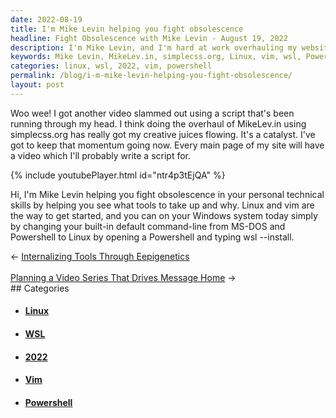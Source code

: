 ```yaml
---
date: 2022-08-19
title: I'm Mike Levin helping you fight obsolescence
headline: Fight Obsolescence with Mike Levin - August 19, 2022
description: I'm Mike Levin, and I'm hard at work overhauling my website, MikeLev.in, with the help of simplecss.org. I'm also creating videos to help others fight obsolescence in their technical skills. Come join me as I introduce people to Linux and vim, and show them how to install Linux on their Windows systems with wsl --install in Powershell. Today is the day to take control of your technical skills!
keywords: Mike Levin, MikeLev.in, simplecss.org, Linux, vim, wsl, Powershell, August 19, 2022, Website, Technical Skills, Overhauling, Videos, Inspiration
categories: linux, wsl, 2022, vim, powershell
permalink: /blog/i-m-mike-levin-helping-you-fight-obsolescence/
layout: post
---
```



Woo wee! I got another video slammed out using a script that's been running
through my head. I think doing the overhaul of MikeLev.in using simplecss.org
has really got my creative juices flowing. It's a catalyst. I've got to keep
that momentum going now. Every main page of my site will have a video which
I'll probably write a script for.

{% include youtubePlayer.html id="ntr4p3tEjQA" %}

Hi, I'm Mike Levin helping you fight obsolescence in your personal technical
skills by helping you see what tools to take up and why. Linux and vim are the
way to get started, and you can on your Windows system today simply by changing
your built-in default command-line from MS-DOS and Powershell to Linux by
opening a Powershell and typing wsl --install.


<div class="arrow-links"><div class="post-nav-prev"><span class="arrow">&larr;&nbsp;</span><a href="/blog/internalizing-tools-through-eepigenetics/">Internalizing Tools Through Eepigenetics</a></div> &nbsp; <div class="post-nav-next"><a href="/blog/planning-a-video-series-that-drives-message-home/">Planning a Video Series That Drives Message Home</a><span class="arrow">&nbsp;&rarr;</span></div></div>
## Categories

<ul>
<li><h4><a href='/linux/'>Linux</a></h4></li>
<li><h4><a href='/wsl/'>WSL</a></h4></li>
<li><h4><a href='/2022/'>2022</a></h4></li>
<li><h4><a href='/vim/'>Vim</a></h4></li>
<li><h4><a href='/powershell/'>Powershell</a></h4></li></ul>